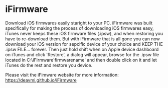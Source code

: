 iFirmware
=========

Download iOS firmwares easily staright to your PC. iFirmware was built specifically for making the process of downloading iOS firmwares easy, iTunes never keeps these iOS firmware files (.ipsw), and when restoring you have to re-download them.
But with iFirmware that is all gone you can now download your iOS version for sepcific device of your choice and KEEP THE .ipsw FILE... forever. Then just hold shift when on Apple device dashboard on iTunes and click 'Restore', a dialog will appear, 
browse for the .ipsw file located in C:\iFirmware\'firmwarename' and then double click on it and let iTunes do the rest and restore you device.

Please visit the iFimware website for more information: https://deavmi.github.io/iFirmware
